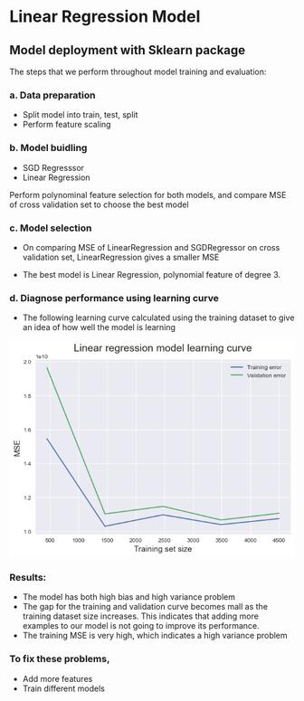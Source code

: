 # Linear Regression Model

## Model deployment with Sklearn package 
The steps that we perform throughout model training and evaluation:
### a. Data preparation
- Split model into train, test, split
- Perform feature scaling
### b. Model buidling
- SGD Regresssor
- Linear Regression

Perform polynominal feature selection for both models, and compare MSE of cross validation set to choose the best model

### c. Model selection

- On comparing MSE of LinearRegression and SGDRegressor on cross validation set, LinearRegression gives a smaller MSE

- The best model is Linear Regression, polynomial feature of degree 3.

### d. Diagnose performance using learning curve

- The following learning curve calculated using the training dataset to give an idea of how well the model is learning

![Alt text](img/learning-curve.png)

### Results: 
- The model has both high bias and high variance problem
- The gap for the training and validation curve becomes mall as the training dataset size increases. This indicates that adding more examples to our model is not going to improve its performance. 
- The training MSE is very high, which indicates a high variance problem

### To fix these problems,
- Add more features
- Train different models